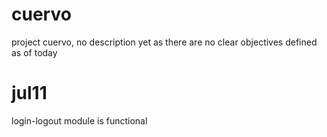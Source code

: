 # cuervo
project cuervo, no description yet as there are no clear objectives defined as of today

# jul11
login-logout module is functional
